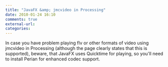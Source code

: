 ```yaml
---
title: "JavaFX &amp; jmcvideo in Processing"
date: 2010-01-24 16:10
comments: true
external-url:
categories:
---
```

In case you have problem playing flv or other formats of video using jmcvideo in Processing (although the page clearly states that this is supported), beware, that JavaFX uses Quicktime for playing, so you'll need to install Perian for enhanced codec support.
